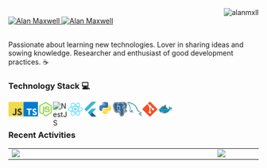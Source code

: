 <img align='right' src = "https://komarev.com/ghpvc/?username=alanmxll" alt = "alanmxll" />
<br />

<a href="https://www.linkedin.com/in/alan-maxwell/">
  <img alt="Alan Maxwell" src="https://img.shields.io/badge/-AlanMaxwell-0E76A8?style=flat&logo=Linkedin&logoColor=white" />
</a>
<a href="mailto: alanmaxwellantunes @ gmail. com">
  <img alt="Alan Maxwell" src="https://img.shields.io/badge/-alanmaxwellantunes@gmail.com-c14438?style=flat-square&logo=Gmail&logoColor=white&link=mailto:lorison.gilles@gmail.com" />
</a>

<br />
<br />
<p>Passionate about learning new technologies. Lover in sharing ideas and sowing knowledge. Researcher and enthusiast of good development practices. ☕<p/>

### Technology Stack 💻

<img align="left" alt="JavaScript" width="30px" src="https://raw.githubusercontent.com/devicons/devicon/master/icons/javascript/javascript-original.svg" />
<img align="left" alt="Typescript" width="30px" src="https://raw.githubusercontent.com/devicons/devicon/master/icons/typescript/typescript-original.svg" />
<img align="left" alt="NodeJS" width="30px" src="https://raw.githubusercontent.com/devicons/devicon/master/icons/nodejs/nodejs-original.svg" />
<img align="left" alt="NestJS" width="30px" src="https://camo.githubusercontent.com/5f54c0817521724a2deae8dedf0c280a589fd0aa9bffd7f19fa6254bb52e996a/68747470733a2f2f6e6573746a732e636f6d2f696d672f6c6f676f2d736d616c6c2e737667" />
<img align="left" alt="React" width="30px" src="https://raw.githubusercontent.com/devicons/devicon/master/icons/react/react-original.svg" />
<img align="left" alt="Flutter" width="30px" src="https://raw.githubusercontent.com/devicons/devicon/master/icons/flutter/flutter-original.svg" />
<img align="left" alt="Python" width="30px" src="https://raw.githubusercontent.com/devicons/devicon/master/icons/python/python-original.svg" />
<img align="left" alt="PostgresSQL" width="30px" src="https://raw.githubusercontent.com/devicons/devicon/master/icons/postgresql/postgresql-original.svg" />
<img align="left" alt="MySQL" width="30px" src="https://raw.githubusercontent.com/devicons/devicon/master/icons/mysql/mysql-original.svg" />
<img align="left" alt="Git" width="30px" src="https://raw.githubusercontent.com/devicons/devicon/master/icons/git/git-original.svg" />
<img align="left" alt="Docker" width="30px" src="https://raw.githubusercontent.com/devicons/devicon/master/icons/docker/docker-original.svg" />
<br />
<br />

### Recent Activities

<center>
<table>
  <tr>
      <td><img width="400px" align="left" src="https://github-readme-stats.vercel.app/api/top-langs/?username=alanmxll&count_private=true&hide=html&layout=compact&theme=midnight-purple" /></td>
      <td><img width="440px" align="left" src="https://github-readme-stats.vercel.app/api?username=alanmxll&count_private=true&theme=midnight-purple&show_icons=true" /></td>
  </tr>  
</table>
</center>
